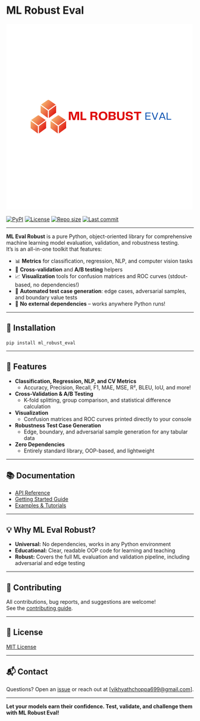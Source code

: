 # ML Robust Eval

![ml-eval-robust-logo](./assets/ML%20Eval.png)

[![PyPI](https://img.shields.io/pypi/v/ml-eval-robust?color=blue&logo=PyPI)]()
[![License](https://img.shields.io/pypi/l/ml-eval-robust)](https://github.com/VikhyatChoppa18/ml_robust_eval/blob/main/LICENSE)
[![Repo size](https://img.shields.io/github/repo-size/yourusername/ml-eval-robust)](https://github.com/VikhyatChoppa18/ml_robust_eval)
[![Last commit](https://img.shields.io/github/last-commit/yourusername/ml-eval-robust?logo=git)](https://github.com/VikhyatChoppa18/ml_robust_eval/commits/main)

---

**ML Eval Robust** is a pure Python, object-oriented library for comprehensive machine learning model evaluation, validation, and robustness testing.  
It’s is an all-in-one toolkit that features:

- 📊 **Metrics** for classification, regression, NLP, and computer vision tasks  
- 🔁 **Cross-validation** and **A/B testing** helpers  
- 📈 **Visualization** tools for confusion matrices and ROC curves (stdout-based, no dependencies!)  
- 🦾 **Automated test case generation**: edge cases, adversarial samples, and boundary value tests  
- 🧩 **No external dependencies** – works anywhere Python runs!

---

## 🚀 Installation
<code>pip install ml_robust_eval</code>

---

## 🧠 Features

- **Classification, Regression, NLP, and CV Metrics**  
  - Accuracy, Precision, Recall, F1, MAE, MSE, R², BLEU, IoU, and more!
- **Cross-Validation & A/B Testing**
  - K-fold splitting, group comparison, and statistical difference calculation
- **Visualization**
  - Confusion matrices and ROC curves printed directly to your console
- **Robustness Test Case Generation**
  - Edge, boundary, and adversarial sample generation for any tabular data
- **Zero Dependencies**
  - Entirely standard library, OOP-based, and lightweight

---

## 📚 Documentation

- [API Reference](https://ml-robust-eval.readthedocs.io/en/latest/api_reference.html)
- [Getting Started Guide](https://github.com/yourusername/ml-eval-robust/blob/main/docs/GettingStarted.md)
- [Examples & Tutorials](https://ml-robust-eval.readthedocs.io/en/latest/usage.html)

---

## 💡 Why ML Eval Robust?

- **Universal:** No dependencies, works in any Python environment
- **Educational:** Clear, readable OOP code for learning and teaching
- **Robust:** Covers the full ML evaluation and validation pipeline, including adversarial and edge testing

---

## 🤝 Contributing

All contributions, bug reports, and suggestions are welcome!  
See the [contributing guide](https://github.com/VikhyatChoppa18/ml_robust_eval/blob/main/blob/contributing.md).

---

## 📜 License

[MIT License](https://github.com/VikhyatChoppa18/ml_robust_eval/blob/main/LICENSE)

---

## 📬 Contact

Questions? Open an [issue](https://github.com/VikhyatChoppa18/ml_robust_eval/issues) or reach out at [vikhyathchoppa699@gmail.com].

---

**Let your models earn their confidence. Test, validate, and challenge them with ML Robust Eval!**
